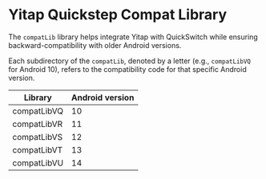 # Yitap Quickstep Compat Library

The `compatLib` library helps integrate Yitap with QuickSwitch while ensuring backward-compatibility with older Android versions.

Each subdirectory of the `compatLib`, denoted by a letter (e.g., `compatLibVQ` for Android 10), 
refers to the compatibility code for that specific Android version.

| Library     | Android version |
|-------------|-----------------|
| compatLibVQ | 10              |
| compatLibVR | 11              |
| compatLibVS | 12              |
| compatLibVT | 13              |
| compatLibVU | 14              |
